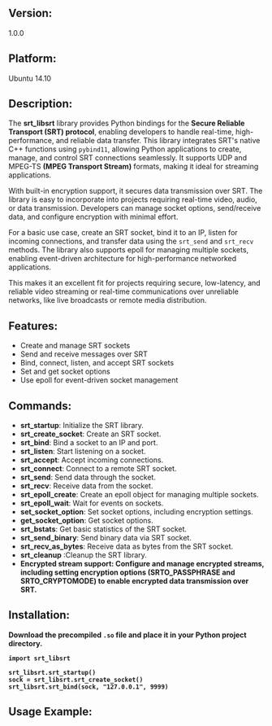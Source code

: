 <h2>Version:</h2>
<p>1.0.0</p>

<h2>Platform:</h2>
<p>Ubuntu 14.10</p>

<h2>Description:</h2>
<p>
The <strong>srt_libsrt</strong> library provides Python bindings for the <strong>Secure Reliable Transport (SRT) protocol</strong>, enabling developers to handle real-time, high-performance, and reliable data transfer. This library integrates SRT's native C++ functions using <code>pybind11</code>, allowing Python applications to create, manage, and control SRT connections seamlessly. It supports UDP and MPEG-TS <strong>(MPEG Transport Stream)</strong> formats, making it ideal for streaming applications.

With built-in encryption support, it secures data transmission over SRT. The library is easy to incorporate into projects requiring real-time video, audio, or data transmission. Developers can manage socket options, send/receive data, and configure encryption with minimal effort.

For a basic use case, create an SRT socket, bind it to an IP, listen for incoming connections, and transfer data using the <code>srt_send</code> and <code>srt_recv</code> methods. The library also supports epoll for managing multiple sockets, enabling event-driven architecture for high-performance networked applications.

This makes it an excellent fit for projects requiring secure, low-latency, and reliable video streaming or real-time communications over unreliable networks, like live broadcasts or remote media distribution.
</p>

<h2>Features:</h2>
<ul>
    <li>Create and manage SRT sockets</li>
    <li>Send and receive messages over SRT</li>
    <li>Bind, connect, listen, and accept SRT sockets</li>
    <li>Set and get socket options</li>
    <li>Use epoll for event-driven socket management</li>
</ul>

<h2>Commands:</h2>
<ul>
    <li><strong>srt_startup</strong>: Initialize the SRT library.</li>
    <li><strong>srt_create_socket</strong>: Create an SRT socket.</li>
    <li><strong>srt_bind</strong>: Bind a socket to an IP and port.</li>
    <li><strong>srt_listen</strong>: Start listening on a socket.</li>
    <li><strong>srt_accept</strong>: Accept incoming connections.</li>
    <li><strong>srt_connect</strong>: Connect to a remote SRT socket.</li>
    <li><strong>srt_send</strong>: Send data through the socket.</li>
    <li><strong>srt_recv</strong>: Receive data from the socket.</li>
    <li><strong>srt_epoll_create</strong>: Create an epoll object for managing multiple sockets.</li>
    <li><strong>srt_epoll_wait</strong>: Wait for events on sockets.</li>
    <li><strong>set_socket_option</strong>: Set socket options, including encryption settings.</li>
    <li><strong>get_socket_option</strong>: Get socket options.</li>
    <li><strong>srt_bstats</strong>: Get basic statistics of the SRT socket.</li>
    <li><strong>srt_send_binary</strong>: Send binary data via SRT socket.</li>
    <li><strong>srt_recv_as_bytes</strong>: Receive data as bytes from the SRT socket.</li>
    <li><strong>srt_cleanup</strong> :Cleanup the SRT library.</li>
    <li><strong>Encrypted stream support: Configure and manage encrypted streams, including setting encryption options (SRTO_PASSPHRASE and SRTO_CRYPTOMODE) to enable encrypted data transmission over SRT.</li>
</ul>

<h2>Installation:</h2>
<p>
    Download the precompiled <code>.so</code> file and place it in your Python project directory. 
    
    import srt_libsrt
    
    srt_libsrt.srt_startup()
    sock = srt_libsrt.srt_create_socket()
    srt_libsrt.srt_bind(sock, "127.0.0.1", 9999)
</p>

<h2>Usage Example:</h2>
<pre>
    <code>
